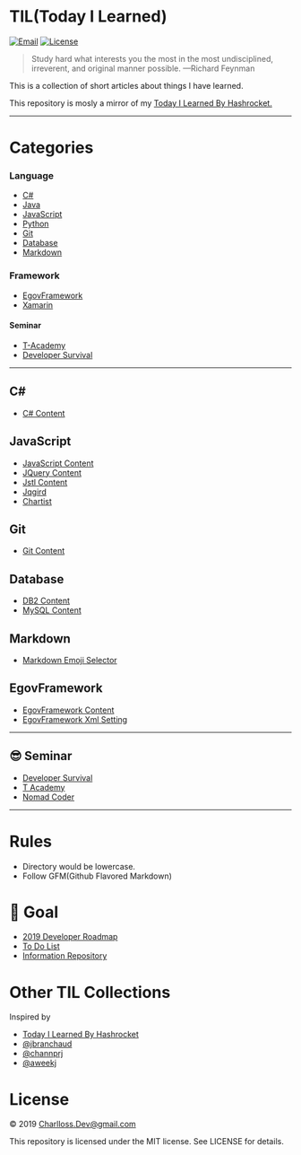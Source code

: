 # TIL(Today I Learned)

[![Email](https://img.shields.io/badge/Email-charlloss.dev-blueviolet.svg)](mailto:charlloss.dev@gmail.com)
[![License](https://img.shields.io/github/license/mashape/apistatus.svg)](./LICENSE)

> Study hard what interests you the most in the most undisciplined, irreverent, and original manner possible.
—Richard Feynman

This is a collection of short articles about things I have learned.

This repository is mosly a mirror of my [Today I Learned By Hashrocket.](https://til.hashrocket.com/)

---


# Categories

### Language

* [C#](#c#)
* [Java](#java)
* [JavaScript](#javascript)
* [Python](#python)
* [Git](#git)
* [Database](#database)
* [Markdown](#markdown)

### Framework

* [EgovFramework](#egovframework)
* [Xamarin](#xamarin)

#### Seminar

* [T-Academy](#seminar)
* [Developer Survival](#seminar)

---

## C#

* [C# Content](./c%23/C%23_Content.md)

## JavaScript

* [JavaScript Content](./javascript/JavaScript_Content.md)
* [JQuery Content](./javascript/jQuery_Content.md)
* [Jstl Content](./javascript/Jstl_Content.md)
* [Jqgird](#jqgrid)
* [Chartist](#chartist)
## Git

* [Git Content](./git/Git_Content.md)

## Database

* [DB2 Content](./database/Db2_Content.md)
* [MySQL Content](./database/MySQL_Content.md)


## Markdown

* [Markdown Emoji Selector](./markdown/Markdown_Emoji_Selector.md)


## EgovFramework

* [EgovFramework Content](./egovframework/EgovFramework_Content.md)
* [EgovFramework Xml Setting](./egovframework/xml_setting.md)

---

## 😎 Seminar

* [Developer Survival](./seminar/developer-survival/Developer_Survival.md)
* [T Academy](./seminar/t-Academy/T_Academy_Content.md)
* [Nomad Coder](./seminar/nomad-coder/Nomad_Coder_Content.md)

---

# Rules

* Directory would be lowercase.
* Follow GFM(Github Flavored Markdown)

# 🙌 Goal

* [2019 Developer Roadmap](./roadmap/README.md)
* [To Do List](./roadmap/to-do-list/README.md)
* [Information Repository](./roadmap/info-repo/READM.md)

# Other TIL Collections

Inspired by

* [Today I Learned By Hashrocket](https://til.hashrocket.com/)
* [@jbranchaud](https://github.com/jbranchaud/til)
* [@channprj](https://github.com/channprj/TIL)
* [@aweekj](https://github.com/aweekj/TIL)

# License

© 2019 Charlloss.Dev@gmail.com

This repository is licensed under the MIT license. See LICENSE for details.
